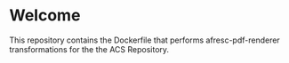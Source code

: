 # Welcome

This repository contains the Dockerfile that performs afresc-pdf-renderer transformations for the the ACS Repository.
